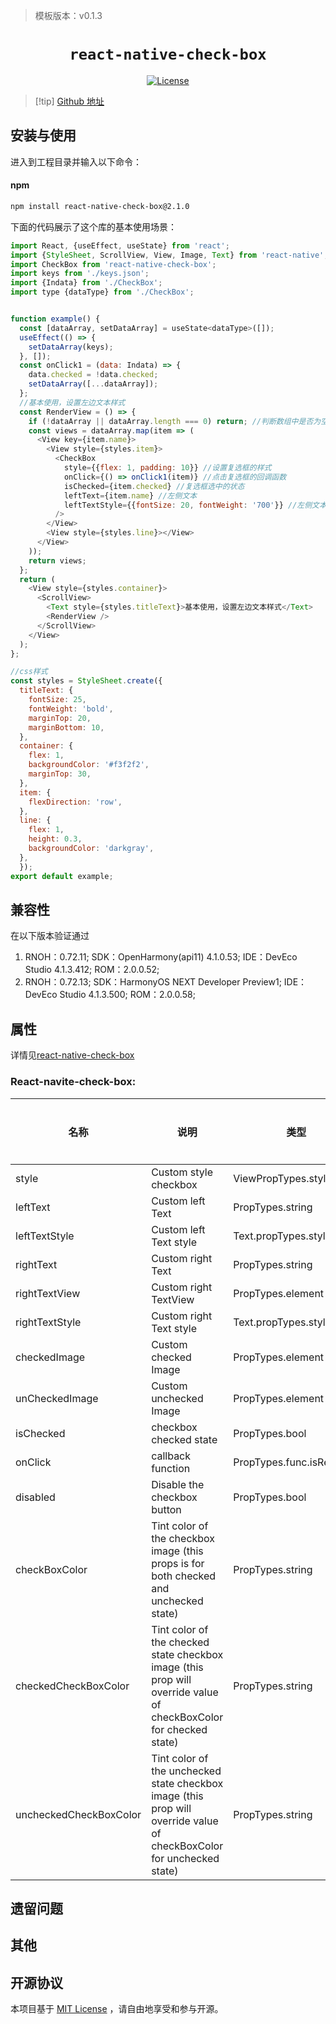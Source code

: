 > 模板版本：v0.1.3

<p align="center">
  <h1 align="center"> <code>react-native-check-box</code> </h1>
</p>
<p align="center">
    <a href="https://github.com/crazycodeboy/react-native-check-box/blob/v2.1.0/LICENSE">
        <img src="https://img.shields.io/badge/license-MIT-green.svg" alt="License" />
    </a>
</p>

> [!tip] [Github 地址](https://github.com/crazycodeboy/react-native-check-box)
## 安装与使用

进入到工程目录并输入以下命令：

<!-- tabs:start -->

#### **npm**

```bash
npm install react-native-check-box@2.1.0
```
<!-- tabs:end -->

下面的代码展示了这个库的基本使用场景：

```js
import React, {useEffect, useState} from 'react';
import {StyleSheet, ScrollView, View, Image, Text} from 'react-native';
import CheckBox from 'react-native-check-box';
import keys from './keys.json';
import {Indata} from './CheckBox';
import type {dataType} from './CheckBox';


function example() {
  const [dataArray, setDataArray] = useState<dataType>([]);
  useEffect(() => {
    setDataArray(keys);
  }, []);
  const onClick1 = (data: Indata) => {
    data.checked = !data.checked;
    setDataArray([...dataArray]);
  };
  //基本使用，设置左边文本样式
  const RenderView = () => {
    if (!dataArray || dataArray.length === 0) return; //判断数组中是否为空，如果为空直接返回
    const views = dataArray.map(item => (
      <View key={item.name}>
        <View style={styles.item}>
          <CheckBox
            style={{flex: 1, padding: 10}} //设置复选框的样式
            onClick={() => onClick1(item)} //点击复选框的回调函数
            isChecked={item.checked} //复选框选中的状态
            leftText={item.name} //左侧文本
            leftTextStyle={{fontSize: 20, fontWeight: '700'}} //左侧文本样式
          />
        </View>
        <View style={styles.line}></View>
      </View>
    ));
    return views;
  };
  return (
    <View style={styles.container}>
      <ScrollView>
        <Text style={styles.titleText}>基本使用，设置左边文本样式</Text>
        <RenderView />
      </ScrollView>
    </View>
  );
};

//css样式
const styles = StyleSheet.create({
  titleText: {
    fontSize: 25,
    fontWeight: 'bold',
    marginTop: 20,
    marginBottom: 10,
  },
  container: {
    flex: 1,
    backgroundColor: '#f3f2f2',
    marginTop: 30,
  },
  item: {
    flexDirection: 'row',
  },
  line: {
    flex: 1,
    height: 0.3,
    backgroundColor: 'darkgray',
  },
  });
export default example;

```

## 兼容性

在以下版本验证通过
1. RNOH：0.72.11; SDK：OpenHarmony(api11) 4.1.0.53; IDE：DevEco Studio 4.1.3.412; ROM：2.0.0.52;
2. RNOH：0.72.13; SDK：HarmonyOS NEXT Developer Preview1; IDE：DevEco Studio 4.1.3.500; ROM：2.0.0.58;

## 属性
详情见[react-native-check-box](https://github.com/crazycodeboy/react-native-check-box)

### React-navite-check-box:

| 名称 | 说明 | 类型 | 是否必填 | 原库平台 | 鸿蒙支持 |
| ---- | ---- | ---- | -------- | -------- | -------- |
| style|Custom style checkbox |ViewPropTypes.style| No | Android/IOS | Yes |
| leftText |Custom left Text | PropTypes.string | No | Android/IOS | Yes |
| leftTextStyle |Custom left Text style | Text.propTypes.style | No | Android/IOS | Yes |
| rightText |Custom right Text | PropTypes.string | No |  Android/IOS | Yes |
| rightTextView |Custom right TextView | PropTypes.element | No |Android/IOS | Yes |
| rightTextStyle |Custom right Text style | Text.propTypes.style | No | Android/IOS | Yes |
| checkedImage |Custom checked Image | PropTypes.element | No | Android/IOS  | Yes |
| unCheckedImage |Custom unchecked Image | PropTypes.element | No | Android/IOS | Yes |
| isChecked |checkbox checked state | PropTypes.bool | Yes | Android/IOS | Yes |
| onClick |callback function | PropTypes.func.isRequired | Yes | Android/IOS | Yes |
| disabled |Disable the checkbox button | PropTypes.bool | No | Android/IOS | Yes |
| checkBoxColor |Tint color of the checkbox image (this props is for both checked and unchecked state) | PropTypes.string| Yes | Android/IOS | Yes | 
| checkedCheckBoxColor |Tint color of the checked state checkbox image (this prop will override value of checkBoxColor for checked state) | PropTypes.string | No | Android/IOS | Yes |
| uncheckedCheckBoxColor |Tint color of the unchecked state checkbox image (this prop will override value of checkBoxColor for unchecked state) | PropTypes.string| No | Android/IOS | Yes |   

## 遗留问题

## 其他

## 开源协议

本项目基于 [MIT License](https://github.com/crazycodeboy/react-native-check-box/blob/master/LICENSE) ，请自由地享受和参与开源。
